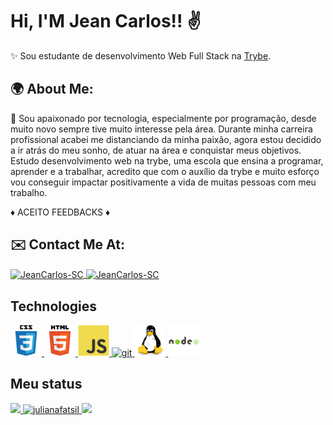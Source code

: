 # Hi, I'M Jean Carlos!! ✌️
  <p>✨ Sou estudante de desenvolvimento Web Full Stack na <a href="https://github.com/betrybe">Trybe</a>.</p>

## 🌍 About Me:
  <p>🚀 Sou apaixonado por tecnologia, especialmente por programação, desde muito novo sempre tive muito interesse pela área. Durante minha carreira profissional acabei me distanciando da minha paixão, agora estou decidido a ir atrás do meu sonho, de atuar na área e conquistar meus objetivos. Estudo desenvolvimento web na trybe, uma escola que ensina a programar, aprender e a trabalhar, acredito que com o auxílio da trybe e muito esforço vou conseguir impactar positivamente a vida de muitas pessoas com meu trabalho.</p>  

  <p> ♦️ ACEITO FEEDBACKS ♦️ </p>

 ##  ✉️ Contact Me At:
  <a href="https://www.linkedin.com/in/jeancarlossc/" target="blank">
  <img align="center" src="https://raw.githubusercontent.com/rahuldkjain/github-profile-readme-generator/master/src/images/icons/Social/linked-in-alt.svg"          
  alt="JeanCarlos-SC" height="40" width="40" /> 
  </a>

  <a href="https://www.instagram.com/fala_tu_jean/" target="blank">
  <img align="center" src="https://raw.githubusercontent.com/rahuldkjain/github-profile-readme-generator/master/src/images/icons/Social/instagram.svg" 
  alt="JeanCarlos-SC" height="40" width="40" />
  </a>

## Technologies
  <a href="https://developer.mozilla.org/pt-BR/docs/Web/CSS" target="_blank" rel="noreferrer"> 
  <img src="https://raw.githubusercontent.com/devicons/devicon/master/icons/css3/css3-original-wordmark.svg" alt="css" width="50" height="50"/> 
  </a> 
   
  <a href="https://developer.mozilla.org/pt-BR/docs/Web/HTML" target="_blank" rel="noreferrer"> 
  <img src="https://raw.githubusercontent.com/devicons/devicon/master/icons/html5/html5-original-wordmark.svg" alt="html" width="50" height="50"/> 
  </a> 
   
  <a href="https://developer.mozilla.org/en-US/docs/Web/JavaScript" target="_blank" rel="noreferrer"> 
  <img src="https://raw.githubusercontent.com/devicons/devicon/master/icons/javascript/javascript-original.svg" alt="javascript" width="50" height="50"/> 
  </a>
  
  <a href="https://git-scm.com/" target="_blank" rel="noreferrer"> 
  <img src="https://upload.wikimedia.org/wikipedia/commons/3/3f/Git_icon.svg" alt="git" width="50" height="50"/> 
  </a> 
  
  <a href="https://www.linux.org/" target="_blank" rel="noreferrer"> 
  <img src="https://raw.githubusercontent.com/devicons/devicon/master/icons/linux/linux-original.svg" alt="linux" width="50" height="50"/> 
  </a>
   
  <a href="https://nodejs.org" target="_blank" rel="noreferrer"> 
  <img src="https://raw.githubusercontent.com/devicons/devicon/master/icons/nodejs/nodejs-original-wordmark.svg" alt="nodejs" width="50" height="50"/> 
  </a>


## Meu status
   <a href="https://github.com/JeanCarlos-SC">
   <img height="160" src="https://github-readme-stats.vercel.app/api?username=JeanCarlosSC&show_icons=true&theme=dracula&include_all_commits=true&count_private=true"/>

   <img height="160" src="https://github-readme-streak-stats.herokuapp.com/?user=JeanCarlos-SC&theme=dracula" alt="julianafatsil" />
  
   <img height="160" src="https://github-readme-stats.vercel.app/api/top-langs/?username=JeanCarlos-SC&layout=compact&langs_count=7&theme=dracula"/>

